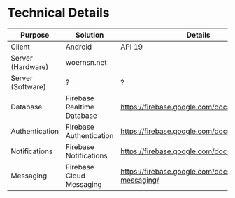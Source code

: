 # Technical Details
| Purpose		| Solution			| Details						|
| --------------------- | ----------------------------- | ----------------------------------------------------- |
| Client   		| Android			| API 19						|
| Server (Hardware)	| woernsn.net			|							|
| Server (Software)	| ? 				| ?							|
| Database		| Firebase Realtime Database	| <https://firebase.google.com/docs/database/>		|
| Authentication	| Firebase Authentication	| <https://firebase.google.com/docs/auth/>		|
| Notifications		| Firebase Notifications	| <https://firebase.google.com/docs/notifications/>	|
| Messaging		| Firebase Cloud Messaging	| <https://firebase.google.com/docs/cloud-messaging/>	|
